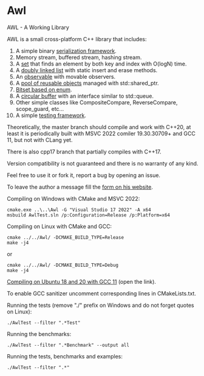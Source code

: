 # Awl
AWL - A Working Library

AWL is a small cross-platform C++ library that includes:

1. A simple binary [serialization framework](https://developernote.com/2020/02/a-simple-cpp-serialization-framework/).
2. Memory stream, buffered stream, hashing stream.
3. A [set](https://github.com/dmitriano/Awl/blob/master/Awl/VectorSet.h) that finds an element by both key and index with O(logN) time.
4. A [doubly linked list](https://github.com/dmitriano/Awl/blob/master/Awl/QuickList.h) with static insert and erase methods.
5. An [observable](https://github.com/dmitriano/Awl/blob/master/Awl/Observable.h) with movable observers.
6. A [pool of reusable objects](https://github.com/dmitriano/Awl/blob/master/Awl/ObjectPool.h) managed with std::shared_ptr.
7. [Bitset based on enum](https://github.com/dmitriano/Awl/blob/master/Awl/BitMap.h).
8. A [circular buffer](https://github.com/dmitriano/Awl/blob/master/Awl/Ring.h) with an interface similar to std::queue.
9. Other simple classes like CompositeCompare, ReverseCompare, scope_guard, etc...
10. A simple [testing framework](https://github.com/dmitriano/Awl/tree/master/Awl/Testing).

Theoretically, the master branch should compile and work with C++20, at least it is periodically built with MSVC 2022 comiler 19.30.30709+ and GCC 11, but not with CLang yet.

There is also cpp17 branch that partially compiles with C++17.

Version compatibility is not guaranteed and there is no warranty of any kind.

Feel free to use it or fork it, report a bug by opening an issue.

To leave the author a message fill the [form on his website](https://developernote.com/contact/).

Compiling on Windows with CMake and MSVC 2022:

    cmake.exe ..\..\Awl -G "Visual Studio 17 2022" -A x64
    msbuild AwlTest.sln /p:Configuration=Release /p:Platform=x64

Compiling on Linux with CMake and GCC:

    cmake ../../Awl/ -DCMAKE_BUILD_TYPE=Release
    make -j4

or

    cmake ../../Awl/ -DCMAKE_BUILD_TYPE=Debug
    make -j4

[Compiling on Ubuntu 18 and 20 with GCC 11](https://developernote.com/2021/08/compiling-awl-on-ubuntu-18-with-gcc-11/) (open the link).

To enable GCC sanitizer uncomment corresponding lines in CMakeLists.txt.

Running the tests (remove "./" prefix on Windows and do not forget quotes on Linux):

    ./AwlTest --filter ".*Test"

Running the benchmarks:

    ./AwlTest --filter ".*Benchmark" --output all

Running the tests, benchmarks and examples:

    ./AwlTest --filter ".*"
